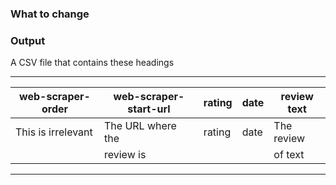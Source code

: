 ### What to change


### Output

A CSV file that contains these headings

---------------------------------------------------------------------------
| web-scraper-order | web-scraper-start-url | rating | date | review text |
|-------------------|-----------------------|--------|------|-------------|
|This is irrelevant |  The URL where the    |rating  |date  |The review   |
|                   |     review is         |        |      | of text     |
---------------------------------------------------------------------------

